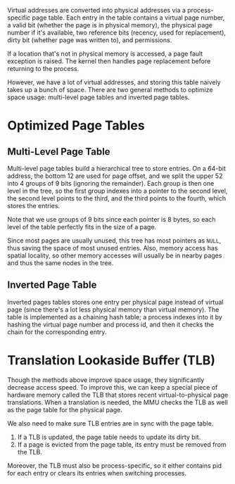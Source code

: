 Virtual addresses are converted into physical addresses via a process-specific page table. Each entry in the table contains a virtual page number, a valid bit (whether the page is in physical memory), the physical page number if it's available, two reference bits (recency, used for replacement), dirty bit (whether page was written to), and permissions.

If a location that's not in physical memory is accessed, a page fault exception is raised. The kernel then handles page replacement before returning to the process.

However, we have a lot of virtual addresses, and storing this table naively takes up a bunch of space. There are two general methods to optimize space usage: multi-level page tables and inverted page tables.

# Optimized Page Tables
## Multi-Level Page Table
Multi-level page tables build a hierarchical tree to store entries. On a 64-bit address, the bottom 12 are used for page offset, and we split the upper 52 into 4 groups of 9 bits (ignoring the remainder). Each group is then one level in the tree, so the first group indexes into a pointer to the second level, the second level points to the third, and the third points to the fourth, which stores the entries.

Note that we use groups of 9 bits since each pointer is 8 bytes, so each level of the table perfectly fits in the size of a page.

Since most pages are usually unused, this tree has most pointers as `NULL`, thus saving the space of most unused entries. Also, memory access has spatial locality, so other memory accesses will usually be in nearby pages and thus the same nodes in the tree.

## Inverted Page Table
Inverted pages tables stores one entry per physical page instead of virtual page (since there's a lot less physical memory than virtual memory). The table is implemented as a chaining hash table; a process indexes into it by hashing the virtual page number and process id, and then it checks the chain for the corresponding entry.

# Translation Lookaside Buffer (TLB)
Though the methods above improve space usage, they significantly decrease access speed. To improve this, we can keep a special piece of hardware memory called the TLB that stores recent virtual-to-physical page translations. When a translation is needed, the MMU checks the TLB as well as the page table for the physical page.

We also need to make sure TLB entries are in sync with the page table.
1. If a TLB is updated, the page table needs to update its dirty bit.
2. If a page is evicted from the page table, its entry must be removed from the TLB.

Moreover, the TLB must also be process-specific, so it either contains pid for each entry or clears its entries when switching processes.